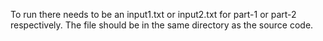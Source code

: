 To run there needs to be an input1.txt or input2.txt for part-1 or part-2
respectively. The file should be in the same directory as the source code.
